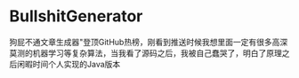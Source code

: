 # BullshitGenerator
狗屁不通文章生成器"登顶GitHub热榜，刚看到推送时候我想里面一定有很多高深莫测的机器学习等复杂算法，当我看了源码之后，我被自己蠢哭了，明白了原理之后闲暇时间个人实现的Java版本
